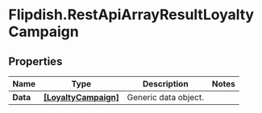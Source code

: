 # Flipdish.RestApiArrayResultLoyaltyCampaign

## Properties

Name | Type | Description | Notes
------------ | ------------- | ------------- | -------------
**Data** | [**[LoyaltyCampaign]**](LoyaltyCampaign.md) | Generic data object. | 


